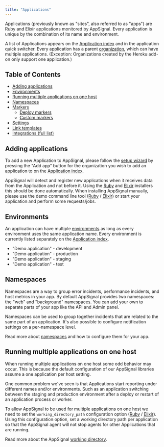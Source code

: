 ```yaml
---
title: "Applications"
---
```


Applications (previously known as "sites", also referred to as "apps") are Ruby and Elixir applications monitored by AppSignal. Every application is unique by the combination of its name and environment.

A list of Applications appears on the [Application index] and in the application quick switcher. Every application has a parent [organization](/organization/index.html), which can have multiple applications. (Exception: Organizations created by the Heroku add-on only support one application.)

## Table of Contents

- [Adding applications](#adding-applications)
- [Environments](#environments)
- [Running multiple applications on one host](#running-multiple-applications-on-one-host)
- [Namespaces](namespaces.html)
- [Markers](markers/)
  - [Deploy markers](markers/deploy-markers.html)
  - [Custom markers](markers/custom-markers.html)
- [Settings](settings.html)
- [Link templates](link-templates.html)
- [Integrations (full list)](integrations/)

## Adding applications

To add a new Application to AppSignal, please follow the [setup wizard](/getting-started/new-application.html) by pressing the "Add app" button for the organization you wish to add an application to on the [Application index].

AppSignal will detect and register new applications when it receives data from the Application and not before it. Using the [Ruby](/ruby/installation.html) and [Elixir](/elixir/installation.html) installers this should be done automatically. When installing AppSignal manually, please use the demo command line tool ([Ruby](/ruby/command-line/demo.html) / [Elixir](/elixir/command-line/demo.html)) or start your application and perform some requests/jobs.

## Environments

An application can have multiple [environments](/appsignal/terminology.html#environments) as long as every environment uses the same application name. Every environment is currently listed separately on the [Application index].

- "Demo application" - development
- "Demo application" - production
- "Demo application" - staging
- "Demo application" - test

## Namespaces

Namespaces are a way to group error incidents, performance incidents, and host metrics in your app. By default AppSignal provides two namespaces: the "web" and "background" namespaces. You can add your own to separate parts of your app like the API and Admin panel.

Namespaces can be used to group together incidents that are related to the same part of an application. It's also possible to configure notification settings on a per-namespace level.

Read more about [namespaces](namespaces.html) and how to configure them for your app.

## Running multiple applications on one host

When running multiple applications on one host some odd behavior may occur. This is because the default configuration of our AppSignal libraries assume a one application per host setting.

One common problem we've seen is that Applications start reporting under different names and/or environments. Such as an application switching between the staging and production environment after a deploy or restart of an application process or worker.

To allow AppSignal to be used for multiple applications on one host we need to set the `working_directory_path` configuration option ([Ruby](/ruby/configuration/options.html#option-working_directory_path) / [Elixir](/elixir/configuration/options.html#option-working_directory_path)). Using this configuration option, set a working directory path per application so that the AppSignal agent will not stop agents for other Applications that are running.

Read more about the AppSignal [working directory](/appsignal/how-appsignal-operates.html#working-directory).

[Application index]: https://appsignal.com/accounts
